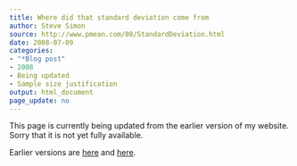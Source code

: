 ```yaml
---
title: Where did that standard deviation come from
author: Steve Simon
source: http://www.pmean.com/08/StandardDeviation.html
date: 2008-07-09
categories:
- "*Blog post"
- 2008
- Being updated
- Sample size justification
output: html_document
page_update: no
---
```


This page is currently being updated from the earlier version of my website. Sorry that it is not yet fully available.

<!---More--->


Earlier versions are [here][sim1] and [here][sim2].

[sim1]: http://www.pmean.com/08/StandardDeviation.html
[sim2]: http://new.pmean.com/standard-deviation-from-where/
